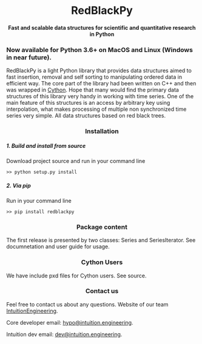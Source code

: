 <center> <h1>RedBlackPy </h1> </center>
<center> <h4>Fast and scalable data structures for scientific and quantitative research in Python </h4> </center>

<h3>Now available for Python 3.6+ on MacOS and Linux (Windows in near future).</h3>

RedBlackPy is a light Python library that provides data structures aimed to fast insertion, removal and self sorting to manipulating ordered data in efficient way. The core part of the library had been written on C++ and then was wrapped in <a href="http://cython.org">Cython</a>. Hope that many would find the primary data structures of this library very handy in working with time series. One of the main feature of this structures is an access by arbitrary  key using interpolation, what makes processing of multiple non synchronized time series very simple. All data structures based on red black trees.


<center> <h3>Installation </h3> </center>
<h5> 1. Build and install from source </h5>
Download project source and run in your command line

~~~shell
>> python setup.py install
~~~

<h5> 2. Via pip </h5>
Run in your command line

~~~shell
>> pip install redblackpy
~~~

<center> <h3>Package content</h3> </center>
The first release is presented by two classes: Series and SeriesIterator. See documnetation and user guide for usage.

<br>
<center> <h3>Cython Users</h3> </center>
We have include pxd files for Cython users. See source.

<br>
<center> <h3>Contact us</h3> </center>

Feel free to contact us about any questions. Website of our team [IntuitionEngineering](https://intuition.engineering).

Core developer email: hypo@intuition.engineering.

Intuition dev email: dev@intuition.engineering.

